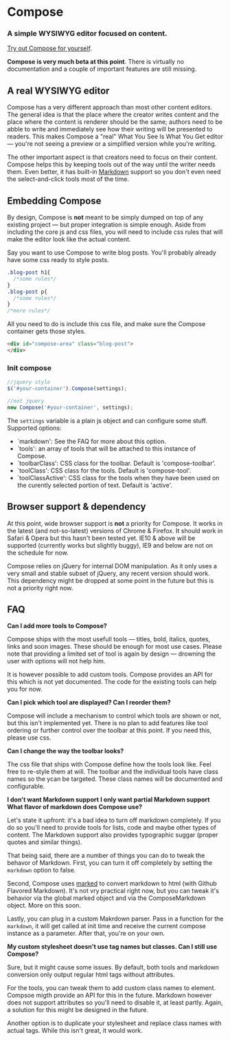 # Compose
### A simple WYSIWYG editor focused on content.

[Try out Compose for yourself](http://yannick-lohse.fr/Compose/).

**Compose is very much beta at this point**. There is virtually no documentation and a couple of important features are still missing.

## A real WYSIWYG editor

Compose has a very different approach than most other content editors. The general idea is that the place where the creator writes content and the place where the content is renderer should be the same; authors need to be abble to write and immediately see how their writing will be presented to readers. This makes Compose a "real" What You See Is What You Get editor — you're not seeing a preview or a simplified version while you're writing.

The other important aspect is that creators need to focus on their content. Compose helps this by keeping tools out of the way until the writer needs them. Even better, it has built-in [Markdown](http://daringfireball.net/projects/markdown/basics) support so you don't even need the select-and-click tools most of the time.

## Embedding Compose

By design, Compose is **not** meant to be simply dumped on top of any existing project — but proper integration is simple enough. Aside from including the core js and css files, you will need to include css rules that will make the editor look like the actual content.

Say you want to use Compose to write blog posts. You'll probably already have some css ready to style posts.

```css
.blog-post h1{
  /*some rules*/
}
.blog-post p{
  /*some rules*/
}
/*more rules*/
```

All you need to do is include this css file, and make sure the Compose container gets those styles.

```html
<div id="compose-area" class="blog-post">
</div>
```

### Init compose

```js
//jquery style
$('#your-container').Compose(settings);

//not jquery
new Compose('#your-container', settings);
```

The `settings` variable is a plain js object and can configure some stuff. Supported options:

- `markdown': See the FAQ for more about this option.
- `tools': an array of tools that will be attached to this instance of Compose.
- `toolbarClass': CSS class for the toolbar. Default is 'compose-toolbar'.
- `toolClass': CSS class for the tools. Default is 'compose-tool'.
- `toolClassActive': CSS class for the tools when they have been used on the curently selected portion of text. Default is 'active'.

## Browser support & dependency

At this point, wide browser support is **not** a priority for Compose. It works in the latest (and not-so-latest) versions of Chrome & Firefox. It should work in Safari & Opera but this hasn't been tested yet. IE10 & above will be supported (currently works but slightly buggy), IE9 and below are not on the schedule for now.

Compose relies on jQuery for internal DOM manipulation. As it only uses a very small and stable subset of jQuery, any recent version should work.  
This dependency might be dropped at some point in the future but this is not a priority right now.

## FAQ

**Can I add more tools to Compose?**

Compose ships with the most usefull tools — titles, bold, italics, quotes, links and soon images. These should be enough for most use cases. Please note that providing a limited set of tool is again by design — drowning the user with options will not help him.

It is however possible to add custom tools. Compose provides an API for this which is not yet documented. The code for the existing tools can help you for now.

**Can I pick which tool are displayed? Can I reorder them?**

Compose will include a mechanism to control which tools are shown or not, but this isn't implemented yet. There is no plan to add features like tool ordering or further control over the toolbar at this point. If you need this, please use css.

**Can I change the way the toolbar looks?**

The css file that ships with Compose define how the tools look like. Feel free to re-style them at will. The toolbar and the individual tools have class names so the ycan be targeted. These class names will be documented and configurable.

**I don't want Markdown support**
**I only want partial Markdown support**
**What flavor of markdown does Compose use?**

Let's state it upfront: it's a bad idea to turn off markdown completely. If you do so you'll need to provide tools for lists, code and maybe other types of content. The Markdown support also provides typographic suggar (proper quotes and similar things).

That being said, there are a number of things you can do to tweak the behavor of Markdown. First, you can turn it off completely by setting the `markdown` option to false.

Second, Compose uses [marked](https://github.com/chjj/marked/) to convert markdown to html (with Github Flavored Markdown). It's not vry practical right now, but you can tweak it's behavior via the global marked object and via the ComposeMarkdown object. More on this soon.

Lastly, you can plug in a custom Makrdown parser. Pass in a function for the `markdown`, it will get called at init time and receive the current compose instance as a parameter. After that, you're on your own.

**My custom stylesheet doesn't use tag names but classes. Can I still use Compose?**

Sure, but it might cause some issues. By default, both tools and markdown conversion only output regular html tags without attributes.

For the tools, you can tweak them to add custom class names to element. Compsoe migth provide an API for this in the future. Markdown however does not support attributes so you'll need to disable it, at least partly. Again, a solution for this might be designed in the future.

Another option is to duplicate your stylesheet and replace class names with actual tags. While this isn't great, it would work.